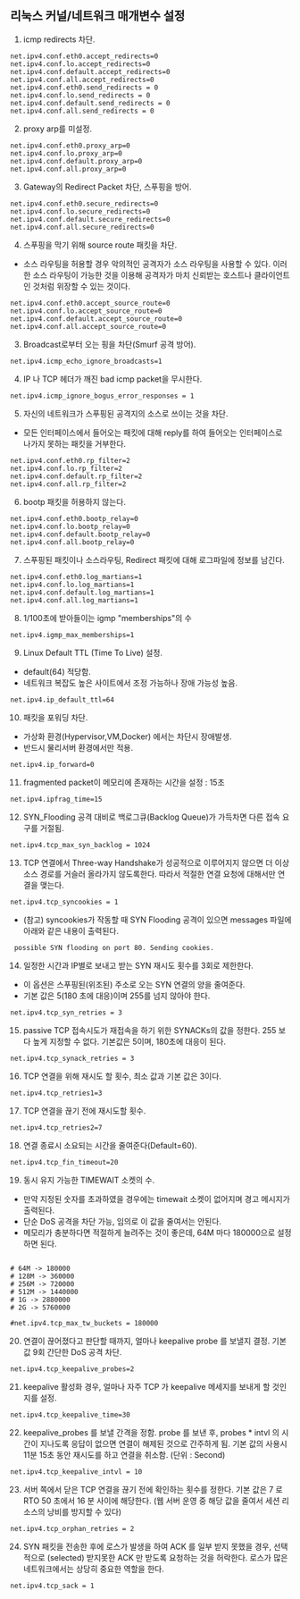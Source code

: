 ## 리눅스 커널/네트워크 매개변수 설정

1. icmp redirects 차단.
~~~
net.ipv4.conf.eth0.accept_redirects=0
net.ipv4.conf.lo.accept_redirects=0
net.ipv4.conf.default.accept_redirects=0
net.ipv4.conf.all.accept_redirects=0
net.ipv4.conf.eth0.send_redirects = 0
net.ipv4.conf.lo.send_redirects = 0
net.ipv4.conf.default.send_redirects = 0
net.ipv4.conf.all.send_redirects = 0
~~~

2. proxy arp를 미설정.
~~~
net.ipv4.conf.eth0.proxy_arp=0
net.ipv4.conf.lo.proxy_arp=0
net.ipv4.conf.default.proxy_arp=0
net.ipv4.conf.all.proxy_arp=0
~~~

3. Gateway의 Redirect Packet 차단, 스푸핑을 방어.
~~~
net.ipv4.conf.eth0.secure_redirects=0
net.ipv4.conf.lo.secure_redirects=0
net.ipv4.conf.default.secure_redirects=0
net.ipv4.conf.all.secure_redirects=0
~~~

4. 스푸핑을 막기 위해 source route 패킷을 차단.
- 소스 라우팅을 허용할 경우 악의적인 공격자가 소스 라우팅을 사용할 수 있다. 이러한 소스 라우팅이 가능한 것을 이용해 공격자가 마치 신뢰받는 호스트나 클라이언트인 것처럼 위장할 수 있는 것이다.
~~~
net.ipv4.conf.eth0.accept_source_route=0
net.ipv4.conf.lo.accept_source_route=0
net.ipv4.conf.default.accept_source_route=0
net.ipv4.conf.all.accept_source_route=0
~~~

3. Broadcast로부터 오는 핑을 차단(Smurf 공격 방어).
~~~
net.ipv4.icmp_echo_ignore_broadcasts=1
~~~

4. IP 나 TCP 헤더가 깨진 bad icmp packet을 무시한다.
~~~
net.ipv4.icmp_ignore_bogus_error_responses = 1
~~~

5. 자신의 네트워크가 스푸핑된 공격지의 소스로 쓰이는 것을 차단.
- 모든 인터페이스에서 들어오는 패킷에 대해 reply를 하여 들어오는 인터페이스로 나가지 못하는 패킷을 거부한다.
~~~
net.ipv4.conf.eth0.rp_filter=2
net.ipv4.conf.lo.rp_filter=2
net.ipv4.conf.default.rp_filter=2
net.ipv4.conf.all.rp_filter=2
~~~

6. bootp 패킷을 허용하지 않는다.
~~~
net.ipv4.conf.eth0.bootp_relay=0
net.ipv4.conf.lo.bootp_relay=0
net.ipv4.conf.default.bootp_relay=0
net.ipv4.conf.all.bootp_relay=0
~~~

7. 스푸핑된 패킷이나 소스라우팅, Redirect 패킷에 대해 로그파일에 정보를 남긴다.
~~~
net.ipv4.conf.eth0.log_martians=1
net.ipv4.conf.lo.log_martians=1
net.ipv4.conf.default.log_martians=1
net.ipv4.conf.all.log_martians=1
~~~

8. 1/100초에 받아들이는 igmp "memberships"의 수
~~~
net.ipv4.igmp_max_memberships=1
~~~

9. Linux Default TTL (Time To Live) 설정.
- default(64) 적당함.
- 네트워크 복잡도 높은 사이트에서 조정 가능하나 장애 가능성 높음.
~~~
net.ipv4.ip_default_ttl=64
~~~

10. 패킷을 포워딩 차단.
- 가상화 환경(Hypervisor,VM,Docker) 에서는 차단시 장애발생.
- 반드시 물리서버 환경에서만 적용.
~~~
net.ipv4.ip_forward=0
~~~

11. fragmented packet이 메모리에 존재하는 시간을 설정 : 15초
~~~
net.ipv4.ipfrag_time=15
~~~

12. SYN_Flooding 공격 대비로 백로그큐(Backlog Queue)가 가득차면 다른 접속 요구를 거절됨.
~~~
net.ipv4.tcp_max_syn_backlog = 1024
~~~

13. TCP 연결에서 Three-way Handshake가 성공적으로 이루어지지 않으면 더 이상 소스 경로를 거슬러 올라가지 않도록한다. 따라서 적절한 연결 요청에 대해서만 연결을 맺는다.
~~~
net.ipv4.tcp_syncookies = 1
~~~
- (참고) syncookies가 작동할 때 SYN Flooding 공격이 있으면 messages 파일에 아래와 같은 내용이 출력된다.
~~~
 possible SYN flooding on port 80. Sending cookies.
~~~

14. 일정한 시간과 IP별로 보내고 받는 SYN 재시도 횟수를 3회로 제한한다.
- 이 옵션은 스푸핑된(위조된) 주소로 오는 SYN 연결의 양을 줄여준다.
- 기본 값은 5(180 초에 대응)이며 255를 넘지 않아야 한다.
~~~
net.ipv4.tcp_syn_retries = 3
~~~

15. passive TCP 접속시도가 재접속을 하기 위한 SYNACKs의 값을 정한다. 255 보다 높게 지정할 수 없다. 기본값은 5이며, 180초에 대응이 된다.
~~~
net.ipv4.tcp_synack_retries = 3
~~~

16. TCP 연결을 위해 재시도 할 횟수, 최소 값과 기본 값은 3이다.
~~~
net.ipv4.tcp_retries1=3
~~~

17. TCP 연결을 끊기 전에 재시도할 횟수.
~~~
net.ipv4.tcp_retries2=7
~~~

18. 연결 종료시 소요되는 시간을 줄여준다(Default=60).
~~~
net.ipv4.tcp_fin_timeout=20
~~~

19. 동시 유지 가능한 TIMEWAIT 소켓의 수.
- 만약 지정된 숫자를 초과하였을 경우에는 timewait 소켓이 없어지며 경고 메시지가 출력된다.
- 단순 DoS 공격을 차단 가능, 임의로 이 값을 줄여서는 안된다.
- 메모리가 충분하다면 적절하게 늘려주는 것이 좋은데, 64M 마다 180000으로 설정하면 된다.
~~~

# 64M -> 180000
# 128M -> 360000
# 256M -> 720000
# 512M -> 1440000
# 1G -> 2880000
# 2G -> 5760000

#net.ipv4.tcp_max_tw_buckets = 180000
~~~

20. 연결이 끊어졌다고 판단할 때까지, 얼마나 keepalive probe 를 보낼지 결정. 기본값 9회 간단한 DoS 공격 차단.
~~~
net.ipv4.tcp_keepalive_probes=2
~~~

21. keepalive 활성화 경우, 얼마나 자주 TCP 가 keepalive 메세지를 보내게 할 것인지를 설정.
~~~
net.ipv4.tcp_keepalive_time=30
~~~

22. keepalive_probes 를 보낼 간격을 정함. probe 를 보낸 후, probes * intvl 의 시간이 지나도록 응답이 없으면 연결이 해제된 것으로 간주하게 됨. 기본 값의 사용시 11분 15초 동안 재시도를 하고 연결을 취소함. (단위 : Second)
~~~
net.ipv4.tcp_keepalive_intvl = 10
~~~

23. 서버 쪽에서 닫은 TCP 연결을 끊기 전에 확인하는 횟수를 정한다. 기본 값은 7 로 RTO 50 초에서 16 분 사이에 해당한다. (웹 서버 운영 중 해당 값을 줄여서 세션 리소스의 낭비를 방지할 수 있다)
~~~
net.ipv4.tcp_orphan_retries = 2
~~~

24. SYN 패킷을 전송한 후에 로스가 발생을 하여 ACK 를 일부 받지 못했을 경우, 선택적으로 (selected) 받지못한 ACK 만 받도록 요청하는 것을 허락한다. 로스가 많은 네트워크에서는 상당히 중요한 역할을 한다.
~~~
net.ipv4.tcp_sack = 1
~~~
 
 
 
 